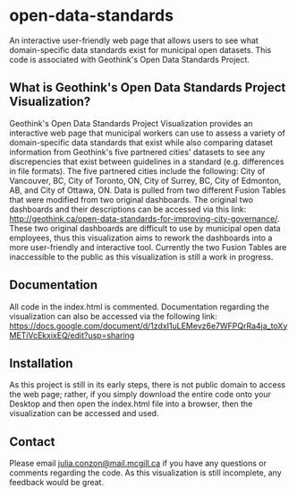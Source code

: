 # open-data-standards
An interactive user-friendly web page that allows users to see what domain-specific data standards exist for municipal open datasets. This code is associated with Geothink's Open Data Standards Project.

What is Geothink's Open Data Standards Project Visualization?
-------------------------------------------------------------

Geothink's Open Data Standards Project Visualization provides an interactive web page that municipal workers can use to assess a variety of domain-specific data standards that exist while also comparing dataset information from Geothink's five partnered cities' datasets to see any discrepencies that exist between guidelines in a standard (e.g. differences in file formats). The five partnered cities include the following: City of Vancouver, BC, City of Toronto, ON, City of Surrey, BC, City of Edmonton, AB, and City of Ottawa, ON. Data is pulled from two different Fusion Tables that were modified from two original dashboards. The original two dashboards and their descriptions can be accessed via this link: http://geothink.ca/open-data-standards-for-improving-city-governance/. These two original dashboards are difficult to use by municipal open data employees, thus this visualization aims to rework the dashboards into a more user-friendly and interactive tool. Currently the two Fusion Tables are inaccessible to the public as this visualization is still a work in progress.

Documentation
-------------

All code in the index.html is commented. Documentation regarding the visualization can also be accessed via the following link: https://docs.google.com/document/d/1zdxI1uLEMevz6e7WFPQrRa4ja_toXyMETiVcEkxixEQ/edit?usp=sharing


Installation
------------

As this project is still in its early steps, there is not public domain to access the web page; rather, if you simply download the entire code onto your Desktop and then open the index.html file into a browser, then the visualization can be accessed and used. 

Contact
--------

Please email julia.conzon@mail.mcgill.ca if you have any questions or comments regarding the code. As this visualization is still incomplete, any feedback would be great. 
